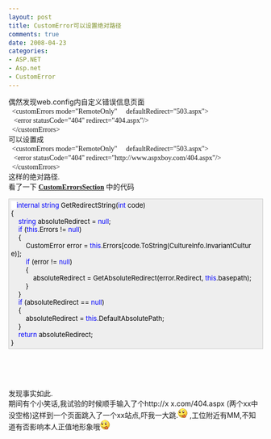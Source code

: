 ```yaml
---
layout: post
title: CustomError可以设置绝对路径
comments: true
date: 2008-04-23
categories:
- ASP.NET
- Asp.net
- CustomError
---
```


<p>偶然发现web.config内自定义错误信息页面<br /><span style="font-family: Verdana;">  &lt;customErrors mode="RemoteOnly"     defaultRedirect="503.aspx"&gt;<br />   &lt;error statusCode="404" redirect="404.aspx"/&gt;<br />  &lt;/customErrors&gt;</span><br />可以设置成<br /><span style="font-family: Verdana;">  &lt;customErrors mode="RemoteOnly"     defaultRedirect="503.aspx"&gt;<br />   &lt;error statusCode="404" redirect="http://www.aspxboy.com/404.aspx"/&gt;<br />  &lt;/customErrors&gt;<br />这样的绝对路径.<br />看了一下 <strong><a class="bold" href="http://www.aisto.com/roeder/dotnet/Default.aspx?Target=code://System.Web:2.0.0.0:b03f5f7f11d50a3a/System.Web.Configuration.CustomErrorsSection">CustomErrorsSection</a></strong> 中的代码</span></p>
<div style="padding-right: 5px; padding-left: 4px; font-size: 13px; padding-bottom: 4px; width: 98%; word-break: break-all; padding-top: 4px; background-color: #eeeeee; border: #cccccc 1px solid;">
<img src="/images/hbz_images/3c51df43-cc19-4caf-903a-a72b3430bd02.gif" alt="" align="top"><span style="color: #0000ff">internal</span><span style="color: #000000"> </span><span style="color: #0000ff">string</span><span style="color: #000000"> GetRedirectString(</span><span style="color: #0000ff">int</span><span style="color: #000000"> code)<br /></span><span id="Codehighlighter1_44_468_Closed_Text" style="border-right: #808080 1px solid; border-top: #808080 1px solid; display: none; border-left: #808080 1px solid; border-bottom: #808080 1px solid; background-color: #ffffff"> </span><span id="Codehighlighter1_44_468_Open_Text"><span style="color: #000000">{<br />    </span><span style="color: #0000ff">string</span><span style="color: #000000"> absoluteRedirect </span><span style="color: #000000">=</span><span style="color: #000000"> </span><span style="color: #0000ff">null</span><span style="color: #000000">;<br />    </span><span style="color: #0000ff">if</span><span style="color: #000000"> (</span><span style="color: #0000ff">this</span><span style="color: #000000">.Errors </span><span style="color: #000000">!=</span><span style="color: #000000"> </span><span style="color: #0000ff">null</span><span style="color: #000000">)<br />    </span><span id="Codehighlighter1_115_338_Open_Text"><span style="color: #000000">{<br />        CustomError error </span><span style="color: #000000">=</span><span style="color: #000000"> </span><span style="color: #0000ff">this</span><span style="color: #000000">.Errors[code.ToString(CultureInfo.InvariantCulture)];<br />        </span><span style="color: #0000ff">if</span><span style="color: #000000"> (error </span><span style="color: #000000">!=</span><span style="color: #000000"> </span><span style="color: #0000ff">null</span><span style="color: #000000">)<br />        </span><span id="Codehighlighter1_238_332_Open_Text"><span style="color: #000000">{<br />            absoluteRedirect </span><span style="color: #000000">=</span><span style="color: #000000"> GetAbsoluteRedirect(error.Redirect, </span><span style="color: #0000ff">this</span><span style="color: #000000">.basepath);<br />        }</span></span><span style="color: #000000"><br />    }</span></span><span style="color: #000000"><br />    </span><span style="color: #0000ff">if</span><span style="color: #000000"> (absoluteRedirect </span><span style="color: #000000">==</span><span style="color: #000000"> </span><span style="color: #0000ff">null</span><span style="color: #000000">)<br />    </span><span id="Codehighlighter1_377_437_Open_Text"><span style="color: #000000">{<br />        absoluteRedirect </span><span style="color: #000000">=</span><span style="color: #000000"> </span><span style="color: #0000ff">this</span><span style="color: #000000">.DefaultAbsolutePath;<br />    }</span></span><span style="color: #000000"><br />    </span><span style="color: #0000ff">return</span><span style="color: #000000"> absoluteRedirect;<br />}</span></span>
</div>
<p><span style="font-family: Verdana;"><font face="Verdana"> </font></span></p>
<p> </p>
<p></p>
<p>发现事实如此.<br />期间有个小笑话,我试验的时候顺手输入了个http://x x.com/404.aspx (两个xx中没空格)这样到一个页面跳入了一个xx站点,吓我一大跳.<img src="/images/hbz_images/9229f3b6-ff18-4bd7-8a90-a0ba9eb3ebb8.gif" alt=""> ,工位附近有MM,不知道有否影响本人正值地形象哦<img src="/images/hbz_images/9229f3b6-ff18-4bd7-8a90-a0ba9eb3ebb8.gif" alt=""></p>				
